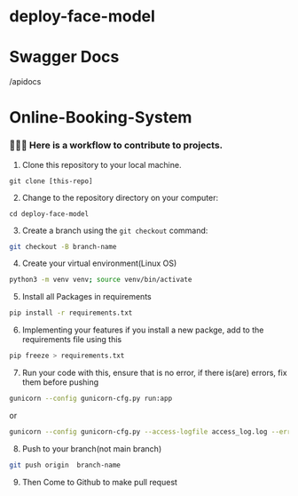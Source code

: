 # deploy-face-model

# Swagger Docs

/apidocs

# Online-Booking-System

### 🧑🏽‍💻 Here is a workflow to contribute to projects.

1. Clone this repository to your local machine.

```
git clone [this-repo]
```

2. Change to the repository directory on your computer:

```
cd deploy-face-model
```

3. Create a branch using the `git checkout` command:

```bash
git checkout -B branch-name
```

4. Create your virtual environment(Linux OS)

```bash
python3 -m venv venv; source venv/bin/activate
```

5. Install all Packages in requirements

```bash
pip install -r requirements.txt
```

6. Implementing your features
   if you install a new packge, add to the requirements file using this

```bash
pip freeze > requirements.txt
```

7. Run your code with this, ensure that is no error, if there is(are) errors, fix them before pushing

```bash
gunicorn --config gunicorn-cfg.py run:app
```

or

```bash
gunicorn --config gunicorn-cfg.py --access-logfile access_log.log --error-logfile error_log.log run:app
```

8. Push to your branch(not main branch)

```bash
git push origin  branch-name
```

9. Then Come to Github to make pull request

